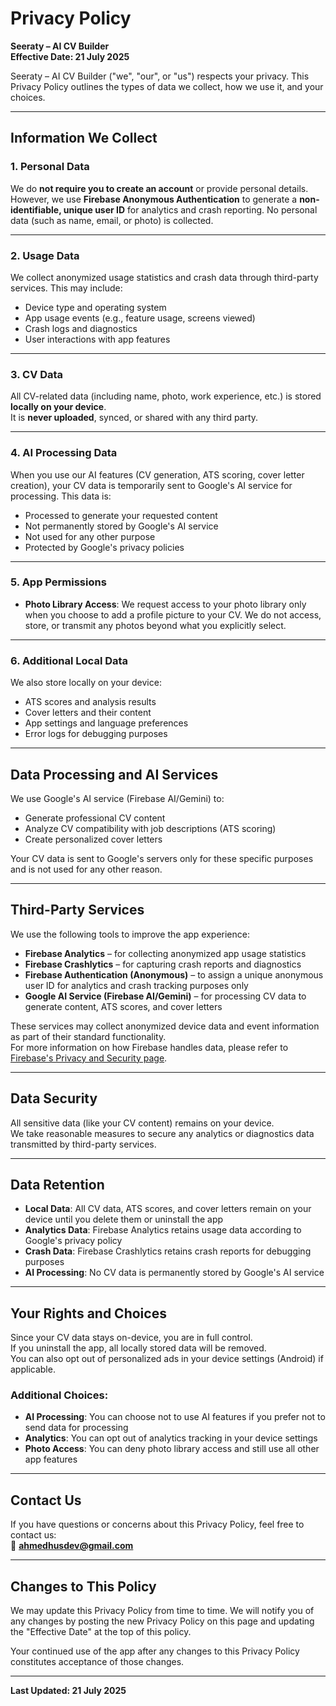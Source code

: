 # Privacy Policy  
**Seeraty – AI CV Builder**  
**Effective Date: 21 July 2025**

Seeraty – AI CV Builder ("we", "our", or "us") respects your privacy. This Privacy Policy outlines the types of data we collect, how we use it, and your choices.

---

## Information We Collect

### 1. Personal Data
We do **not require you to create an account** or provide personal details.  
However, we use **Firebase Anonymous Authentication** to generate a **non-identifiable, unique user ID** for analytics and crash reporting. No personal data (such as name, email, or photo) is collected.

---

### 2. Usage Data
We collect anonymized usage statistics and crash data through third-party services. This may include:
- Device type and operating system  
- App usage events (e.g., feature usage, screens viewed)  
- Crash logs and diagnostics
- User interactions with app features

---

### 3. CV Data
All CV-related data (including name, photo, work experience, etc.) is stored **locally on your device**.  
It is **never uploaded**, synced, or shared with any third party.

---

### 4. AI Processing Data
When you use our AI features (CV generation, ATS scoring, cover letter creation), your CV data is temporarily sent to Google's AI service for processing. This data is:
- Processed to generate your requested content
- Not permanently stored by Google's AI service
- Not used for any other purpose
- Protected by Google's privacy policies

---

### 5. App Permissions
- **Photo Library Access**: We request access to your photo library only when you choose to add a profile picture to your CV. We do not access, store, or transmit any photos beyond what you explicitly select.

---

### 6. Additional Local Data
We also store locally on your device:
- ATS scores and analysis results
- Cover letters and their content
- App settings and language preferences
- Error logs for debugging purposes

---

## Data Processing and AI Services

We use Google's AI service (Firebase AI/Gemini) to:
- Generate professional CV content
- Analyze CV compatibility with job descriptions (ATS scoring)
- Create personalized cover letters

Your CV data is sent to Google's servers only for these specific purposes and is not used for any other reason.

---

## Third-Party Services

We use the following tools to improve the app experience:

- **Firebase Analytics** – for collecting anonymized app usage statistics  
- **Firebase Crashlytics** – for capturing crash reports and diagnostics  
- **Firebase Authentication (Anonymous)** – to assign a unique anonymous user ID for analytics and crash tracking purposes only
- **Google AI Service (Firebase AI/Gemini)** – for processing CV data to generate content, ATS scores, and cover letters

These services may collect anonymized device data and event information as part of their standard functionality.  
For more information on how Firebase handles data, please refer to [Firebase's Privacy and Security page](https://firebase.google.com/support/privacy).

---

## Data Security

All sensitive data (like your CV content) remains on your device.  
We take reasonable measures to secure any analytics or diagnostics data transmitted by third-party services.

---

## Data Retention

- **Local Data**: All CV data, ATS scores, and cover letters remain on your device until you delete them or uninstall the app
- **Analytics Data**: Firebase Analytics retains usage data according to Google's privacy policy
- **Crash Data**: Firebase Crashlytics retains crash reports for debugging purposes
- **AI Processing**: No CV data is permanently stored by Google's AI service

---

## Your Rights and Choices

Since your CV data stays on-device, you are in full control.  
If you uninstall the app, all locally stored data will be removed.  
You can also opt out of personalized ads in your device settings (Android) if applicable.

### Additional Choices:
- **AI Processing**: You can choose not to use AI features if you prefer not to send data for processing
- **Analytics**: You can opt out of analytics tracking in your device settings
- **Photo Access**: You can deny photo library access and still use all other app features

---

## Contact Us

If you have questions or concerns about this Privacy Policy, feel free to contact us:  
📧 **ahmedhusdev@gmail.com**

---

## Changes to This Policy

We may update this Privacy Policy from time to time. We will notify you of any changes by posting the new Privacy Policy on this page and updating the "Effective Date" at the top of this policy.

Your continued use of the app after any changes to this Privacy Policy constitutes acceptance of those changes.

---

**Last Updated: 21 July 2025**
